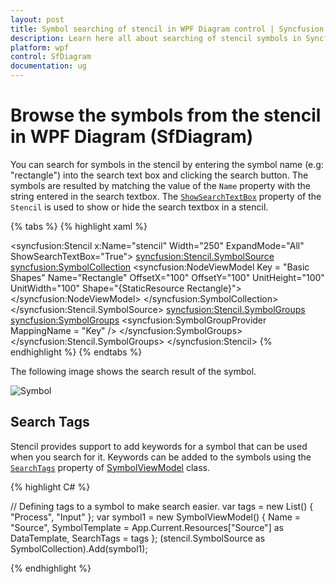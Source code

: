 ```yaml
---
layout: post
title: Symbol searching of stencil in WPF Diagram control | Syncfusion
description: Learn here all about searching of stencil symbols in Syncfusion WPF Diagram (SfDiagram) control ports.
platform: wpf
control: SfDiagram
documentation: ug
---
```


# Browse the symbols from the stencil in WPF Diagram (SfDiagram)

You can search for symbols in the stencil by entering the symbol name (e.g: "rectangle") into the search text box and clicking the search button. The symbols are resulted by matching the value of the `Name` property with the string entered in the search textbox. The [`ShowSearchTextBox`](https://help.syncfusion.com/cr/wpf/Syncfusion.UI.Xaml.Diagram.Stencil.Stencil.html#Syncfusion_UI_Xaml_Diagram_Stencil_Stencil_ShowSearchTextBox) property of the `Stencil` is used to show or hide the search textbox in a stencil. 

{% tabs %}
{% highlight xaml %}

<!--Initialize the stencil-->
<syncfusion:Stencil x:Name="stencil" Width="250" ExpandMode="All"  ShowSearchTextBox="True">
    <!--Initialize the SymbolSource-->
    <syncfusion:Stencil.SymbolSource>               
        <!--Define the SymbolCollection-->
        <syncfusion:SymbolCollection>
            <syncfusion:NodeViewModel Key = "Basic Shapes" Name="Rectangle" OffsetX="100" OffsetY="100" UnitHeight="100" UnitWidth="100"  Shape="{StaticResource Rectangle}">
            </syncfusion:NodeViewModel>
        </syncfusion:SymbolCollection>
    </syncfusion:Stencil.SymbolSource>
    <syncfusion:Stencil.SymbolGroups>
        <syncfusion:SymbolGroups>
            <!--Separate groups based on the key-->
            <syncfusion:SymbolGroupProvider MappingName = "Key" />
        </syncfusion:SymbolGroups>
    </syncfusion:Stencil.SymbolGroups>
</syncfusion:Stencil>
{% endhighlight %}
{% endtabs %}

The following image shows the search result of the symbol.

![Symbol](Stencil_images/Stencil_Search_Textbox.GIF) 

## Search Tags

Stencil provides support to add keywords for a symbol that can be used when you search for it. Keywords can be added to the symbols using the [`SearchTags`](https://help.syncfusion.com/cr/wpf/Syncfusion.UI.Xaml.Diagram.Stencil.SymbolViewModel.html#Syncfusion_UI_Xaml_Diagram_Stencil_SymbolViewModel_SearchTags) property of [SymbolViewModel](https://help.syncfusion.com/cr/wpf/Syncfusion.UI.Xaml.Diagram.Stencil.SymbolViewModel.html) class.

{% highlight C# %}

// Defining tags to a symbol to make search easier.
var tags = new List() { "Process", "Input" };
var symbol1 = new SymbolViewModel()
{
    Name = "Source",
    SymbolTemplate = App.Current.Resources["Source"] as DataTemplate,
    SearchTags = tags
};
(stencil.SymbolSource as SymbolCollection).Add(symbol1);

{% endhighlight %}